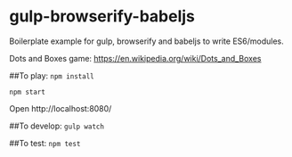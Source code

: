 # gulp-browserify-babeljs
Boilerplate example for gulp, browserify and babeljs to write ES6/modules.

Dots and Boxes game:
https://en.wikipedia.org/wiki/Dots_and_Boxes

##To play:
`npm install`

`npm start`

Open http://localhost:8080/

##To develop:
`gulp watch`

##To test:
`npm test`
